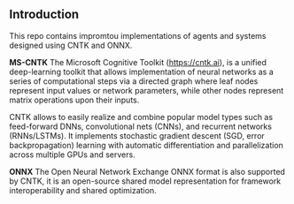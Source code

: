 ## Introduction

This repo contains impromtou implementations of agents and systems designed using CNTK and ONNX.

**MS-CNTK** The Microsoft Cognitive Toolkit (https://cntk.ai), is a unified deep-learning toolkit that allows implementation of neural networks as a series of computational steps via a directed graph where leaf nodes represent input values or network parameters, while other nodes represent matrix operations upon their inputs. 

CNTK allows to easily realize and combine popular model types such as feed-forward DNNs, convolutional nets (CNNs), and recurrent networks (RNNs/LSTMs). It implements stochastic gradient descent (SGD, error backpropagation) learning with automatic differentiation and parallelization across multiple GPUs and servers.

**ONNX** The Open Neural Network Exchange ONNX format is also supported by CNTK, it is an open-source shared model representation for framework interoperability and shared optimization.
